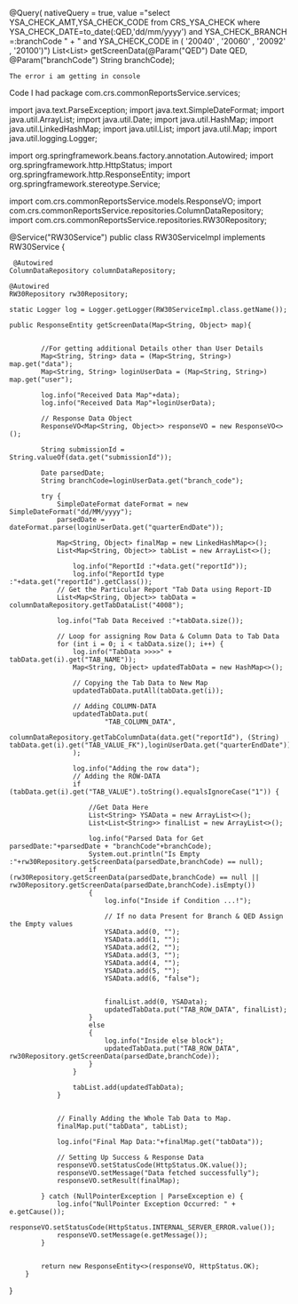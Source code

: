 @Query(
            nativeQuery = true,
            value ="select YSA_CHECK_AMT,YSA_CHECK_CODE from CRS_YSA_CHECK where YSA_CHECK_DATE=to_date(:QED,'dd/mm/yyyy') and YSA_CHECK_BRANCH =:branchCode " +
                                " and YSA_CHECK_CODE in ( '20040' , '20060' , '20092' , '20100')")
    List<List<String>> getScreenData(@Param("QED") Date QED, @Param("branchCode") String branchCode);

    The error i am getting in console

   

Code I had 
package com.crs.commonReportsService.services;

import java.text.ParseException;
import java.text.SimpleDateFormat;
import java.util.ArrayList;
import java.util.Date;
import java.util.HashMap;
import java.util.LinkedHashMap;
import java.util.List;
import java.util.Map;
import java.util.logging.Logger;

import org.springframework.beans.factory.annotation.Autowired;
import org.springframework.http.HttpStatus;
import org.springframework.http.ResponseEntity;
import org.springframework.stereotype.Service;

import com.crs.commonReportsService.models.ResponseVO;
import com.crs.commonReportsService.repositories.ColumnDataRepository;
import com.crs.commonReportsService.repositories.RW30Repository;

@Service("RW30Service")
public class RW30ServiceImpl implements RW30Service {

     @Autowired
    ColumnDataRepository columnDataRepository;

    @Autowired
    RW30Repository rw30Repository;

    static Logger log = Logger.getLogger(RW30ServiceImpl.class.getName());

    public ResponseEntity getScreenData(Map<String, Object> map){
    
        
            //For getting additional Details other than User Details
            Map<String, String> data = (Map<String, String>) map.get("data");
            Map<String, String> loginUserData = (Map<String, String>) map.get("user");

            log.info("Received Data Map"+data);
            log.info("Received Data Map"+loginUserData);
    
            // Response Data Object
            ResponseVO<Map<String, Object>> responseVO = new ResponseVO<>();
    
            String submissionId = String.valueOf(data.get("submissionId"));

            Date parsedDate;
            String branchCode=loginUserData.get("branch_code");

            try {
                SimpleDateFormat dateFormat = new SimpleDateFormat("dd/MM/yyyy");
                parsedDate = dateFormat.parse(loginUserData.get("quarterEndDate"));
    
                Map<String, Object> finalMap = new LinkedHashMap<>();
                List<Map<String, Object>> tabList = new ArrayList<>();

                    log.info("ReportId :"+data.get("reportId"));
                    log.info("ReportId type :"+data.get("reportId").getClass());
                // Get the Particular Report "Tab Data using Report-ID
                List<Map<String, Object>> tabData = columnDataRepository.getTabDataList("4008");

                log.info("Tab Data Received :"+tabData.size());
    
                // Loop for assigning Row Data & Column Data to Tab Data
                for (int i = 0; i < tabData.size(); i++) {
                    log.info("TabData >>>>" + tabData.get(i).get("TAB_NAME"));
                    Map<String, Object> updatedTabData = new HashMap<>();
    
                    // Copying the Tab Data to New Map
                    updatedTabData.putAll(tabData.get(i));
    
                    // Adding COLUMN-DATA
                    updatedTabData.put(
                            "TAB_COLUMN_DATA",
                            columnDataRepository.getTabColumnData(data.get("reportId"), (String) tabData.get(i).get("TAB_VALUE_FK"),loginUserData.get("quarterEndDate"))
                    );

                    log.info("Adding the row data");
                    // Adding the ROW-DATA
                    if (tabData.get(i).get("TAB_VALUE").toString().equalsIgnoreCase("1")) {

                        //Get Data Here
                        List<String> YSAData = new ArrayList<>();
                        List<List<String>> finalList = new ArrayList<>();

                        log.info("Parsed Data for Get parsedDate:"+parsedDate + "branchCode"+branchCode);
                        System.out.println("Is Empty :"+rw30Repository.getScreenData(parsedDate,branchCode) == null);
                        if (rw30Repository.getScreenData(parsedDate,branchCode) == null || rw30Repository.getScreenData(parsedDate,branchCode).isEmpty()) 
                        {
                            log.info("Inside if Condition ...!");
    
                            // If no data Present for Branch & QED Assign the Empty values
                            YSAData.add(0, "");
                            YSAData.add(1, "");
                            YSAData.add(2, "");
                            YSAData.add(3, "");
                            YSAData.add(4, "");
                            YSAData.add(5, "");
                            YSAData.add(6, "false");
    
    
                            finalList.add(0, YSAData);
                            updatedTabData.put("TAB_ROW_DATA", finalList);
                        } 
                        else
                        {
                            log.info("Inside else block");
                            updatedTabData.put("TAB_ROW_DATA", rw30Repository.getScreenData(parsedDate,branchCode));
                        }
                    }
    
                    tabList.add(updatedTabData);
                }
            
    
                // Finally Adding the Whole Tab Data to Map.
                finalMap.put("tabData", tabList);

                log.info("Final Map Data:"+finalMap.get("tabData"));
    
                // Setting Up Success & Response Data
                responseVO.setStatusCode(HttpStatus.OK.value());
                responseVO.setMessage("Data fetched successfully");
                responseVO.setResult(finalMap);
                
            } catch (NullPointerException | ParseException e) {
                log.info("NullPointer Exception Occurred: " + e.getCause());
                responseVO.setStatusCode(HttpStatus.INTERNAL_SERVER_ERROR.value());
                responseVO.setMessage(e.getMessage());
            }
            
    
            return new ResponseEntity<>(responseVO, HttpStatus.OK);
        } 

}

